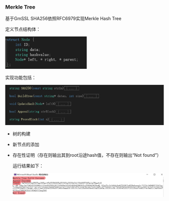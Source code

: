 ### Merkle Tree

基于GmSSL SHA256依照RFC6979实现Merkle Hash Tree

定义节点结构体：

<img src="https://github.com/WTYTW/SDU-2022-CryptoProject/blob/main/picture/Snipaste_2022-07-30_13-30-25.png" alt="Snipaste_2022-07-30_13-30-25" style="zoom:67%;" />

实现功能包括：

![image](https://github.com/WTYTW/SDU-2022-CryptoProject/blob/main/picture/Snipaste_2022-07-30_13-50-35.png)

- 树的构建

- 新节点的添加

- 存在性证明（存在则输出其到root沿途hash值，不存在则输出“Not found”）

  运行结果如下：

  ![image](https://github.com/WTYTW/SDU-2022-CryptoProject/blob/main/picture/Snipaste_2022-07-30_13-47-48.png)

